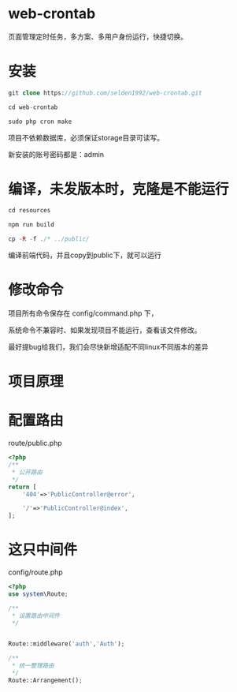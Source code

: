 # web-crontab
页面管理定时任务，多方案、多用户身份运行，快捷切换。


# 安装
```php
git clone https://github.com/selden1992/web-crontab.git

cd web-crontab

sudo php cron make
```
项目不依赖数据库，必须保证storage目录可读写。

新安装的账号密码都是：admin

# 编译，未发版本时，克隆是不能运行

```php
cd resources

npm run build

cp -R -f ./* ../public/
```
编译前端代码，并且copy到public下，就可以运行

# 修改命令
项目所有命令保存在 config/command.php 下，

系统命令不兼容时、如果发现项目不能运行，查看该文件修改。

最好提bug给我们，我们会尽快新增适配不同linux不同版本的差异

# 项目原理


# 配置路由

route/public.php
```php
<?php
/**
 * 公开路由
 */
return [
    '404'=>'PublicController@error',

    '/'=>'PublicController@index',
];
```

# 这只中间件

config/route.php
```php
<?php
use system\Route;

/**
 * 设置路由中间件
 */


Route::middleware('auth','Auth');

/**
 * 统一整理路由
 */
Route::Arrangement();
```
